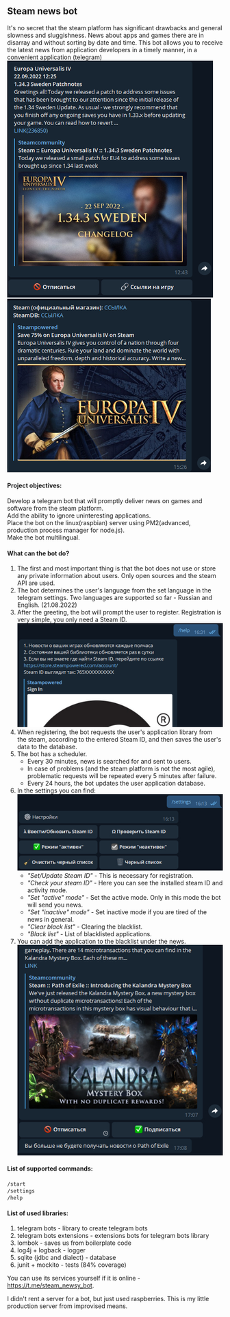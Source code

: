 ## Steam news bot

It's no secret that the steam platform has significant drawbacks and general slowness and sluggishness. News about apps
and games there are in disarray and without sorting by date and time. This bot allows you to receive the latest news
from application developers in a timely manner, in a convenient application (telegram)<br/> 
![image info](images/image01.jpg)![image info](images/image00.jpg)

#### Project objectives:

Develop a telegram bot that will promptly deliver news on games and software from the steam platform.<br/>
Add the ability to ignore uninteresting applications.<br/>
Place the bot on the linux(raspbian) server using PM2(advanced, production process manager for node.js).<br/>
Make the bot multilingual.<br/>

#### What can the bot do?

1. The first and most important thing is that the bot does not use or store any private information about users. Only
   open sources and the steam API are used.
2. The bot determines the user's language from the set language in the telegram settings. Two languages are supported so
   far - Russian and English. (21.08.2022)
3. After the greeting, the bot will prompt the user to register. Registration is very simple, you only need a Steam ID.
   ![image info](images/image03.jpg)
4. When registering, the bot requests the user's application library from the steam, according to the entered Steam ID,
   and then saves the user's data to the database.
5. The bot has a scheduler.
    - Every 30 minutes, news is searched for and sent to users.
    - In case of problems (and the steam platform is not the
      most agile), problematic requests will be repeated every 5 minutes after failure.
    - Every 24 hours, the bot updates the user application database.
6. In the settings you can find:<br/>
   ![image info](images/image02.jpg)
    - _"Set/Update Steam ID"_ - This is necessary for registration.
    - _"Check your steam ID"_ - Here you can see the installed steam ID and activity mode.
    - _"Set \"active\" mode"_ - Set the active mode. Only in this mode the bot will send you news.
    - _"Set \"inactive\" mode"_ - Set inactive mode if you are tired of the news in general.
    - _"Clear black list"_ - Clearing the blacklist.
    - _"Black list"_ - List of blacklisted applications.
7. You can add the application to the blacklist under the news.<br/>
   ![image info](images/image04.jpg)

#### List of supported commands:

    /start
    /settings
    /help

#### List of used libraries:

1. telegram bots - library to create telegram bots
2. telegram bots extensions - extensions bots for telegram bots library
3. lombok - saves us from boilerplate code
4. log4j + logback - logger
5. sqlite (jdbc and dialect) - database
6. junit + mockito - tests (84% coverage)

You can use its services yourself if it is online - https://t.me/steam_newsy_bot.

I didn't rent a server for a bot, but just used raspberries. This is my little production server from improvised means.
